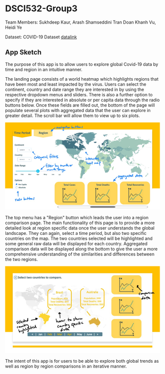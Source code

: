 # DSCI532-Group3

Team Members: Sukhdeep Kaur, Arash Shamseddini Tran Doan Khanh Vu, Heidi Ye

Dataset: COVID-19 Dataset [datalink](https://www.kaggle.com/imdevskp/corona-virus-report?select=covid_19_clean_complete.csv)

## App Sketch

The purpose of this app is to allow users to explore global Covid-19 data by time and region in an intuitive manner.

The landing page consists of a world heatmap which highlights regions that have been most and least impacted by the virus. Users can select the continent, country and date range they are interested in by using the respective dropdown menus and sliders. There is also a further option to specify if they are interested in absolute or per capita data through the radio buttons below. Once these fields are filled out, the bottom of the page will populate several plots with aggregated data that the user can explore in greater detail. The scroll bar will allow them to view up to six plots. 

![Slide1_annotated.png](images/Slide1_annotated.png)

The top menu has a "Region" button which leads the user into a region comparison page. The main functionality of this page is to provide a more detailed look at region specific data once the user understands the global landscape. They can again, select a time period, but also two specific countries on the map. The two countries selected will be highlighted and some general raw data will be displayed for each country. Aggregated comparison data will be displayed along the bottom to give the user a more comprehensive understanding of the similarities and differences between the two regions. 

![Slide2_annotated.png](images/Slide2_annotated.png)

The intent of this app is for users to be able to explore both global trends as well as region by region comparisons in an iterative manner.    


